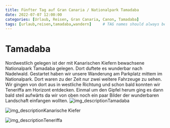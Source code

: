 ```yaml
---
title: Fünfter Tag auf Gran Canaria / Nationalpark Tamadaba
date: 2022-07-07 12:00:00
categories: [Urlaub, Reisen, Gran Canaria, Canon, Tamadaba]
tags: [urlaub,reisen,tamadaba,wandern]     # TAG names should always be lowercase
---
```

# Tamadaba
Nordwestlich gelegen ist der mit Kanarischen Kiefern bewachsene Nationalpark Tamadaba gelegen. Dort duftete es wunderbar nach Nadelwald. Gestartet haben wir unsere Wanderung am Parkplatz mittem im Nationalpark. Dort waren zu der Zeit nur zwei weitere Fahrzeuge zu sehen. Wir gingen von dort aus in westliche Richtung und schon bald konnten wir Teneriffa am Horizont entdecken. Einmal um den Gipfel herum ging es dann bald steil aufwärts da wir von oben noch ein paar Bilder der wunderbaren Landschaft einfangen wollten.
![img_description](https://images.cstrube.de/web/blog/grancanaria/Tamadava_Nationalpark_chris-4369Canon-EOS-5D-Mark-IV-100-scaled.jpg)Tamadaba

![img_description](https://images.cstrube.de/web/blog/grancanaria/Tamadava_Nationalpark_chris-4347Canon-EOS-5D-Mark-IV-100-scaled.jpg)Kanarische Kiefer

![img_description](https://images.cstrube.de/web/blog/grancanaria/Tamadava_Nationalpark_chris-4291Canon-EOS-5D-Mark-IV-100.jpg)Teneriffa